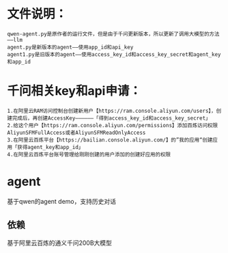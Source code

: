 # 文件说明：
    qwen-agent.py是原作者的运行文件，但是由于千问更新版本，所以更新了调用大模型的方法——llm
    agent.py是新版本的agent——使用app_id和api_key
    agent1.py是旧版本的agent——使用access_key_id和access_key_secret和agent_key和app_id
# 千问相关key和api申请：
    1.在阿里云RAM访问控制台创建新用户【https://ram.console.aliyun.com/users】，创建完成后，再创建AccessKey——————「得到access_key_id和access_key_secret」
    2.给这个用户【https://ram.console.aliyun.com/permissions】添加百炼访问权限AliyunSFMFullAccess或者AliyunSFMReadOnlyAccess
    3.在阿里云百炼平台【https://bailian.console.aliyun.com/】的”我的应用“创建应用「获得agent_key和app_id」
    4.在阿里云百炼平台账号管理给刚刚创建的用户添加的创建好应用的权限

# agent

基于qwen的agent demo，支持历史对话

## 依赖

基于阿里云百炼的通义千问200B大模型